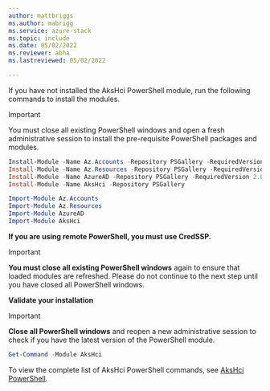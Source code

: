 ```yaml
---
author: mattbriggs
ms.author: mabrigg
ms.service: azure-stack
ms.topic: include
ms.date: 05/02/2022
ms.reviewer: abha
ms.lastreviewed: 05/02/2022

---
```


If you have not installed the AksHci PowerShell module, run the following commands to install the modules.

> [!IMPORTANT]  
> You must close all existing PowerShell windows and open a fresh administrative session to install the pre-requisite PowerShell packages and modules. 

```powershell
Install-Module -Name Az.Accounts -Repository PSGallery -RequiredVersion 2.2.4
Install-Module -Name Az.Resources -Repository PSGallery -RequiredVersion 3.2.0
Install-Module -Name AzureAD -Repository PSGallery -RequiredVersion 2.0.2.128
Install-Module -Name AksHci -Repository PSGallery
```

```powershell
Import-Module Az.Accounts
Import-Module Az.Resources
Import-Module AzureAD
Import-Module AksHci
```
**If you are using remote PowerShell, you must use CredSSP.** 

> [!IMPORTANT]  
> **You must close all existing PowerShell windows** again to ensure that loaded modules are refreshed. Please do not continue to the next step until you have closed all PowerShell windows.

**Validate your installation**

> [!IMPORTANT]  
> **Close all PowerShell windows** and reopen a new administrative session to check if you have the latest version of the PowerShell module.

```powershell
Get-Command -Module AksHci
```

To view the complete list of AksHci PowerShell commands, see [AksHci PowerShell](../reference/ps/index.md).
